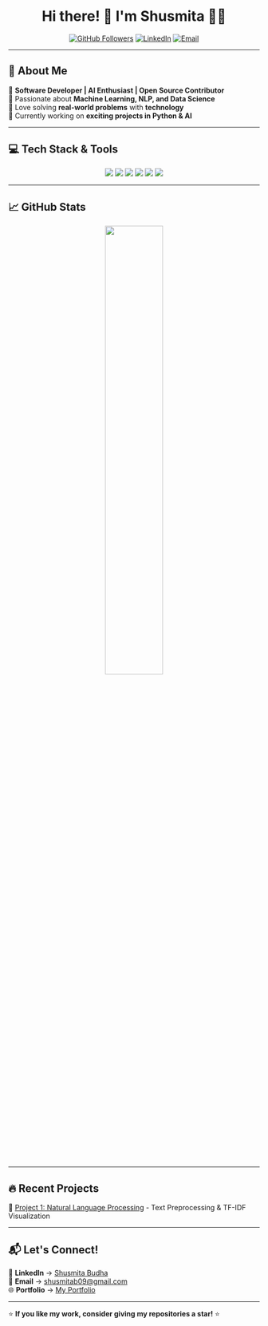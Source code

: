 <h1 align="center">Hi there! 👋 I'm Shusmita 👩‍💻</h1>

<p align="center">
  <a href="https://github.com/shusmitab"><img src="https://img.shields.io/github/followers/shusmitab?label=Followers&style=social" alt="GitHub Followers"></a>
  <a href="https://www.linkedin.com/in/shusmita-budha-6805b2169"><img src="https://img.shields.io/badge/LinkedIn-Connect-blue?style=flat&logo=linkedin" alt="LinkedIn"></a>
  <a href="mailto:shusmitab09@gmail.com"><img src="https://img.shields.io/badge/Email-Contact-red?style=flat&logo=gmail" alt="Email"></a>
</p>

---

## 🚀 **About Me**
🔹 **Software Developer | AI Enthusiast | Open Source Contributor**  
🔹 Passionate about **Machine Learning, NLP, and Data Science**  
🔹 Love solving **real-world problems** with **technology**  
🔹 Currently working on **exciting projects in Python & AI**  

---

## 💻 **Tech Stack & Tools**
<p align="center">
  <img src="https://img.shields.io/badge/Python-3776AB?style=for-the-badge&logo=python&logoColor=white">
  <img src="https://img.shields.io/badge/JavaScript-F7DF1E?style=for-the-badge&logo=javascript&logoColor=black">
  <img src="https://img.shields.io/badge/MySQL-4479A1?style=for-the-badge&logo=mysql&logoColor=white">
  <img src="https://img.shields.io/badge/Tableau-E97627?style=for-the-badge&logo=Tableau&logoColor=white">
  <img src="https://img.shields.io/badge/GitHub-181717?style=for-the-badge&logo=github&logoColor=white">
  <img src="https://img.shields.io/badge/VSCode-007ACC?style=for-the-badge&logo=visual%20studio%20code&logoColor=white">
</p>

---

## 📈 **GitHub Stats**
<p align="center">
  <img src="https://github-readme-stats.vercel.app/api?username=shusmitab&show_icons=true&theme=radical" width="48%">
</p>

---

## 🔥 **Recent Projects**
🤖 [Project 1: Natural Language Processing](https://github.com/shusmitab/NLP-Work-Sample) - Text Preprocessing & TF-IDF Visualization

---

## 📬 **Let's Connect!**
💼 **LinkedIn** → [Shusmita Budha](https://www.linkedin.com/in/shusmita-budha-6805b2169/)  
📧 **Email** → [shusmitab09@gmail.com](mailto:shusmitab09@gmail.com)  
🌐 **Portfolio** → [My Portfolio](https://github.com/shusmitab)  

---

⭐ **If you like my work, consider giving my repositories a star!** ⭐
